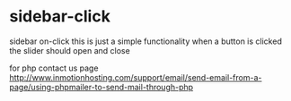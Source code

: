 # sidebar-click
sidebar on-click
this is just a simple functionality when a button is clicked the slider should open and close  

for php contact us page
http://www.inmotionhosting.com/support/email/send-email-from-a-page/using-phpmailer-to-send-mail-through-php
